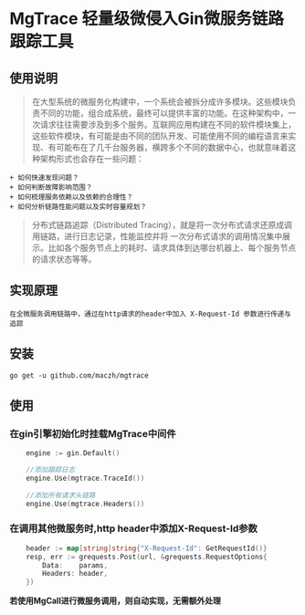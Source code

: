 # MgTrace 轻量级微侵入Gin微服务链路跟踪工具

## 使用说明

> 在大型系统的微服务化构建中，一个系统会被拆分成许多模块。这些模块负责不同的功能，组合成系统，最终可以提供丰富的功能。在这种架构中，一次请求往往需要涉及到多个服务。互联网应用构建在不同的软件模块集上，这些软件模块，有可能是由不同的团队开发、可能使用不同的编程语言来实现、有可能布在了几千台服务器，横跨多个不同的数据中心，也就意味着这种架构形式也会存在一些问题：
    
    + 如何快速发现问题？
    + 如何判断故障影响范围？
    + 如何梳理服务依赖以及依赖的合理性？
    + 如何分析链路性能问题以及实时容量规划？
    
> 分布式链路追踪（Distributed Tracing），就是将一次分布式请求还原成调用链路，进行日志记录，性能监控并将 一次分布式请求的调用情况集中展示。比如各个服务节点上的耗时、请求具体到达哪台机器上、每个服务节点的请求状态等等。
    
## 实现原理
    
    在全微服务调用链路中，通过在http请求的header中加入 X-Request-Id 参数进行传递与追踪
    
## 安装
```shell script
go get -u github.com/maczh/mgtrace
```        

## 使用

### 在gin引擎初始化时挂载MgTrace中间件
```go
	engine := gin.Default()

	//添加跟踪日志
	engine.Use(mgtrace.TraceId())
	
	//添加所有请求头链路
	engine.Use(mgtrace.Headers())
```

### 在调用其他微服务时,http header中添加X-Request-Id参数
```go
	header := map[string]string{"X-Request-Id": GetRequestId()}
	resp, err := grequests.Post(url, &grequests.RequestOptions{
		Data:    params,
		Headers: header,
	})
```

**若使用MgCall进行微服务调用，则自动实现，无需额外处理**
